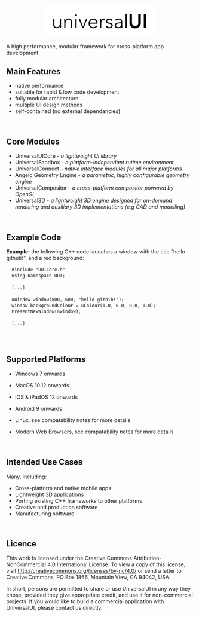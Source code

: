 <p align="center">
  <img src="uui-logo-wide.png" width="300" title="uUI Logo">
</p>

A high performance, modular framework for cross-platform app development.

<h2>Main Features</h2>

- native performance
- suitable for rapid & low code development
- fully modular architecture
- multiple UI design methods
- self-contained (no external dependancies)

<br>

<h2>Core Modules</h2>

- UniversalUICore - <i> a lightweight UI library</i>
- UniversalSandbox - <i> a platform-independant rutime environment</i>
- UniversalConnect - <i> native interface modules for all major platforms </i>
- Angelo Geometry Engine - <i> a parametric, highly configurable geometry engine</i>
- UniversalCompositor - <i> a cross-platform compositor powered by OpenGL</i>
- Universal3D - <i> a lightweight 3D engine designed for on-demand rendering and auxiliary 3D implementations (e.g CAD and modelling)</i>

<br>

<h2>Example Code</h2>

**Example:** the following C++ code launches a window with the title "hello github!", and a red background:

~~~
  #include "UUICore.h"
  using namespace UUI;
  
  [...]
  
  uWindow window(800, 600, "hello githib!");
  window.backgroundColour = uColour(1.0, 0.0, 0.0, 1.0);
  PresentNewWindow(&window);
  
  [...]
  
~~~

<br>

<h2>Supported Platforms</h2>

- Windows 7 onwards

- MacOS 10.12 onwards

- iOS & iPadOS 12 onwards

- Android 9 onwards

- Linux, see compatability notes for more details

- Modern Web Browsers, see compatability notes for more details

<br>

<h2>Intended Use Cases</h2>

Many, including:

- Cross-platform and native mobile apps
- Lightweight 3D applications
- Porting existing C++ frameworks to other platforms
- Creative and production software
- Manufacturing software

<br>

<h2>Licence</h2>

This work is licensed under the Creative Commons Attribution-NonCommercial 4.0 International License. To view a copy of this license, visit http://creativecommons.org/licenses/by-nc/4.0/ or send a letter to Creative Commons, PO Box 1866, Mountain View, CA 94042, USA.

In short, persons are permitted to share or use UniversalUI in any way they chose, provided they give appropriate credit, and use it for non-commercial projects. If you would like to build a commercial application with UniversalUI, please contact us directly.
